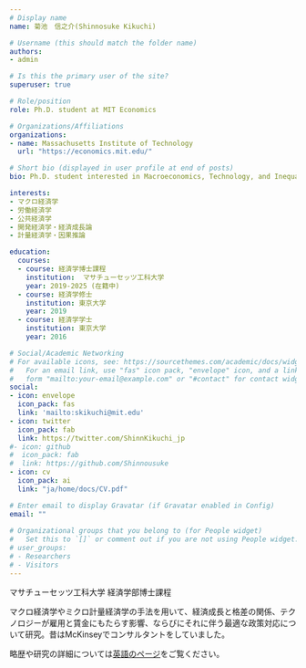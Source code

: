 ```yaml
---
# Display name
name: 菊池　信之介(Shinnosuke Kikuchi)

# Username (this should match the folder name)
authors:
- admin

# Is this the primary user of the site?
superuser: true

# Role/position
role: Ph.D. student at MIT Economics

# Organizations/Affiliations
organizations:
- name: Massachusetts Institute of Technology
  url: "https://economics.mit.edu/"

# Short bio (displayed in user profile at end of posts)
bio: Ph.D. student interested in Macroeconomics, Technology, and Inequality

interests:
- マクロ経済学
- 労働経済学
- 公共経済学
- 開発経済学・経済成長論
- 計量経済学・因果推論

education:
  courses:
  - course: 経済学博士課程
    institution:  マサチューセッツ工科大学
    year: 2019-2025 (在籍中)
  - course: 経済学修士
    institution: 東京大学
    year: 2019
  - course: 経済学学士
    institution: 東京大学
    year: 2016

# Social/Academic Networking
# For available icons, see: https://sourcethemes.com/academic/docs/widgets/#icons
#   For an email link, use "fas" icon pack, "envelope" icon, and a link in the
#   form "mailto:your-email@example.com" or "#contact" for contact widget.
social:
- icon: envelope
  icon_pack: fas
  link: 'mailto:skikuchi@mit.edu'
- icon: twitter
  icon_pack: fab
  link: https://twitter.com/ShinnKikuchi_jp
#- icon: github
#  icon_pack: fab
#  link: https://github.com/Shinnousuke
- icon: cv
  icon_pack: ai
  link: "ja/home/docs/CV.pdf"

# Enter email to display Gravatar (if Gravatar enabled in Config)
email: ""
  
# Organizational groups that you belong to (for People widget)
#   Set this to `[]` or comment out if you are not using People widget.  
# user_groups:
# - Researchers
# - Visitors
---
```


マサチューセッツ工科大学 経済学部博士課程

マクロ経済学やミクロ計量経済学の手法を用いて、経済成長と格差の関係、テクノロジーが雇用と賃金にもたらす影響、ならびにそれに伴う最適な政策対応について研究。昔はMcKinseyでコンサルタントをしていました。

略歴や研究の詳細については[英語のページ](https://shinnosuke-kikuchi.com/en/)をご覧ください。